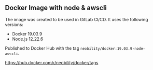 ## Docker Image with node & awscli

The image was created to be used in GitLab CI/CD. It uses the following versions:

- Docker 19.03.9
- Node.js 12.22.6

Published to Docker Hub with the tag `neobility/docker:19.03.9-node-awscli`.

https://hub.docker.com/r/neobility/docker/tags
